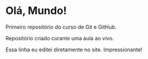 # Olá, Mundo!
Primeiro repositório do curso de Git e GitHub.

Repositório criado curante uma aula ao vivo.

Essa linha eu editei diretamente no site. Impressionante!
